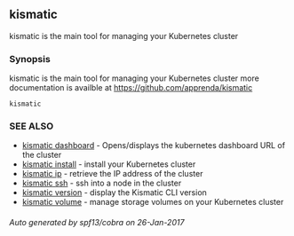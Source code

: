 ## kismatic

kismatic is the main tool for managing your Kubernetes cluster

### Synopsis


kismatic is the main tool for managing your Kubernetes cluster
more documentation is availble at https://github.com/apprenda/kismatic

```
kismatic
```

### SEE ALSO
* [kismatic dashboard](kismatic_dashboard.md)	 - Opens/displays the kubernetes dashboard URL of the cluster
* [kismatic install](kismatic_install.md)	 - install your Kubernetes cluster
* [kismatic ip](kismatic_ip.md)	 - retrieve the IP address of the cluster
* [kismatic ssh](kismatic_ssh.md)	 - ssh into a node in the cluster
* [kismatic version](kismatic_version.md)	 - display the Kismatic CLI version
* [kismatic volume](kismatic_volume.md)	 - manage storage volumes on your Kubernetes cluster

###### Auto generated by spf13/cobra on 26-Jan-2017
